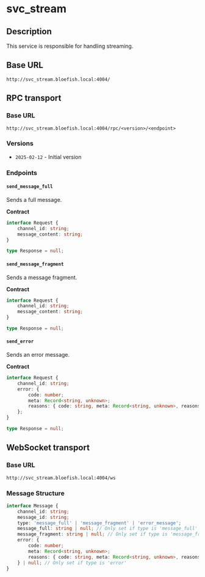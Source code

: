# svc_stream

## Description

This service is responsible for handling streaming.

## Base URL

`http://svc_stream.bloefish.local:4004/`

## RPC transport

### Base URL

`http://svc_stream.bloefish.local:4004/rpc/<version>/<endpoint>`

### Versions

- `2025-02-12` - Initial version

### Endpoints

#### `send_message_full`

Sends a full message.

**Contract**

```typescript
interface Request {
	channel_id: string;
	message_content: string;
}

type Response = null;
```

#### `send_message_fragment`

Sends a message fragment.

**Contract**

```typescript
interface Request {
	channel_id: string;
	message_content: string;
}

type Response = null;
```

#### `send_error`

Sends an error message.

**Contract**

```typescript
interface Request {
	channel_id: string;
	error: {
		code: number;
		meta: Record<string, unknown>;
		reasons: { code: string, meta: Record<string, unknown>, reasons: unknown[] }[];
	};
}

type Response = null;
```

## WebSocket transport

### Base URL

`http://svc_stream.bloefish.local:4004/ws`

### Message Structure

```typescript
interface Message {
	channel_id: string;
	message_id: string;
	type: 'message_full' | 'message_fragment' | 'error_message';
	message_full: string | null; // Only set if type is 'message_full'
	message_fragment: string | null; // Only set if type is 'message_fragment'
	error: {
		code: number;
		meta: Record<string, unknown>;
		reasons: { code: string, meta: Record<string, unknown>, reasons: unknown[] }[];
	} | null; // Only set if type is 'error'
}
```
